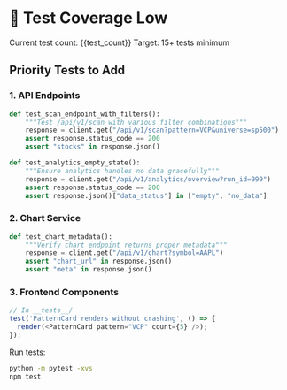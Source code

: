 # 🧪 Test Coverage Low

Current test count: {{test_count}}
Target: 15+ tests minimum

## Priority Tests to Add

### 1. API Endpoints
```python
def test_scan_endpoint_with_filters():
    """Test /api/v1/scan with various filter combinations"""
    response = client.get("/api/v1/scan?pattern=VCP&universe=sp500")
    assert response.status_code == 200
    assert "stocks" in response.json()

def test_analytics_empty_state():
    """Ensure analytics handles no data gracefully"""
    response = client.get("/api/v1/analytics/overview?run_id=999")
    assert response.status_code == 200
    assert response.json()["data_status"] in ["empty", "no_data"]
```

### 2. Chart Service
```python
def test_chart_metadata():
    """Verify chart endpoint returns proper metadata"""
    response = client.get("/api/v1/chart?symbol=AAPL")
    assert "chart_url" in response.json()
    assert "meta" in response.json()
```

### 3. Frontend Components
```javascript
// In __tests__/
test('PatternCard renders without crashing', () => {
  render(<PatternCard pattern="VCP" count={5} />);
});
```

Run tests:
```bash
python -m pytest -xvs
npm test
```
